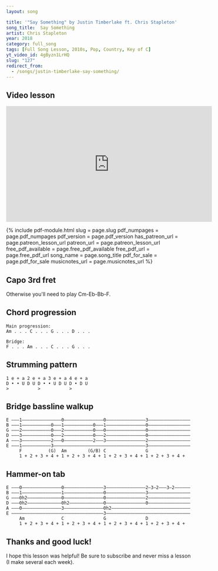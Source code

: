 ```yaml
---
layout: song

title: '"Say Something" by Justin Timberlake ft. Chris Stapleton'
song_title:  Say Something
artist: Chris Stapleton
year: 2018
category: full_song
tags: [Full Song Lesson, 2010s, Pop, Country, Key of C]
yt_video_id: 4gByzn1LrHQ
slug: "127"
redirect_from:
  - /songs/justin-timberlake-say-something/
---
```


## Video lesson

<iframe width="560" height="315" src="https://www.youtube.com/embed/4gByzn1LrHQ?showinfo=0" frameborder="0" allowfullscreen></iframe>

{% include pdf-module.html slug = page.slug pdf_numpages = page.pdf_numpages pdf_version = page.pdf_version has_patreon_url = page.patreon_lesson_url patreon_url = page.patreon_lesson_url free_pdf_available = page.free_pdf_available free_pdf_url = page.free_pdf_url song_name = page.song_title pdf_for_sale = page.pdf_for_sale musicnotes_url = page.musicnotes_url %}

## Capo 3rd fret

Otherwise you'll need to play Cm-Eb-Bb-F.

## Chord progression

    Main progression:
    Am . . . C . . . G . . . D . . .

    Bridge:
    F . . . Am . . . C . . . G . . .

## Strumming pattern

    1 e + a 2 e + a 3 e + a 4 e + a
    D • • U D U D • • U D U D • D U
    >           >           >

## Bridge bassline walkup

    E –––1–––––––––––––––0–––––––––––––––0–––––––––––––––3––––––––––––––––
    B –––1–––––––––––0–––1–––––––––––0–––1–––––––––––––––0––––––––––––––––
    G –––2–––––––––––0–––2–––––––––––0–––0–––––––––––––––0––––––––––––––––
    D –––3–––––––––––0–––2–––––––––––0–––2–––––––––––––––0––––––––––––––––
    A –––3–––––––––––2–––0–––––––––––2–––3–––––––––––––––2––––––––––––––––
    E –––1–––––––––––3–––––––––––––––––––––––––––––––––––3––––––––––––––––
         F          (G)  Am        (G/B) C               G
         1 + 2 + 3 + 4 + 1 + 2 + 3 + 4 + 1 + 2 + 3 + 4 + 1 + 2 + 3 + 4 +

## Hammer-on tab

    E –––0–––––––––––––––0–––––––––––––––3–––––––––––––––2–3–2–––3–2––––––
    B –––1–––––––––––––––1–––––––––––––––0–––––––––––––––3––––––––––––––––
    G –––0h2–––––––––––––0–––––––––––––––0–––––––––––––––2––––––––––––––––
    D –––0h2–––––––––––––0h2–––––––––––––0–––––––––––––––0––––––––––––––––
    A –––0–––––––––––––––3–––––––––––––––0h2––––––––––––––––––––––––––––––
    E –––––––––––––––––––––––––––––––––––3––––––––––––––––––––––––––––––––
         Am              C               G               D
         1 + 2 + 3 + 4 + 1 + 2 + 3 + 4 + 1 + 2 + 3 + 4 + 1 + 2 + 3 + 4 +

## Thanks and good luck!

I hope this lesson was helpful! Be sure to subscribe and never miss a lesson (I make several each week).
